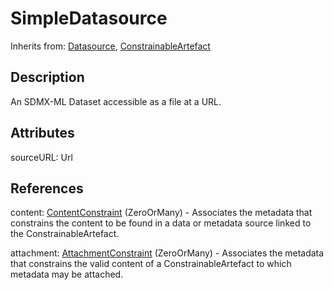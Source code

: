 
# SimpleDatasource

Inherits from: [Datasource](Datasource.md), [ConstrainableArtefact](../Constraints/ConstrainableArtefact.md)



## Description

An SDMX-ML Dataset accessible as a file at a URL.


## Attributes

sourceURL: Url



## References

content: [ContentConstraint](../Constraints/ContentConstraint.md) (ZeroOrMany) - Associates the metadata that constrains the content to be found in a data or metadata source linked to the ConstrainableArtefact.

attachment: [AttachmentConstraint](../Constraints/AttachmentConstraint.md) (ZeroOrMany) - Associates the metadata that constrains the valid content of a ConstrainableArtefact to which metadata may be attached.




